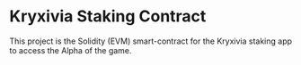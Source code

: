 # Kryxivia Staking Contract

This project is the Solidity (EVM) smart-contract for the Kryxivia staking app to access the Alpha of the game.